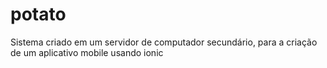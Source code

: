 # potato
Sistema criado em um servidor de computador secundário, para a criação de um aplicativo mobile usando ionic 
